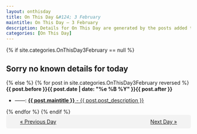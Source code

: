 ```yaml
---
layout: onthisday
title: On This Day &#124; 3 February
maintitle: On This Day — 3 February
description: Details for On This Day are generated by the posts added to the website so the content is subject to changes/updates over time.
categories: [On This Day]
---
```


{% if site.categories.OnThisDay3February == null %}
<h2>Sorry no known details for today</h2>
{% else %}
{% for post in site.categories.OnThisDay3February reversed %}
<strong>{{ post.before }}{{ post.date | date: "%e %B %Y" }}{{ post.after }}</strong>
<ul>
<li> ——: <a class="{{ post.class }}" href="{{ post.url }}"><strong>{{ post.maintitle }}</strong> - {{ post.post_description }}</a></li>
</ul>
{% endfor %}
{% endif %}
<br />
<div style="background-color: #f3f3f3; padding: 10px; border-radius: 5px; text-align: center; display: flex; justify-content: space-evenly;">
<a href="/onthisday/02/02-02">« Previous Day</a>
<span style="visibility:hidden;">[ Visit Leap Year February 29 ]</span>
<a href="/onthisday/02/02-04">Next Day »</a>
</div>
